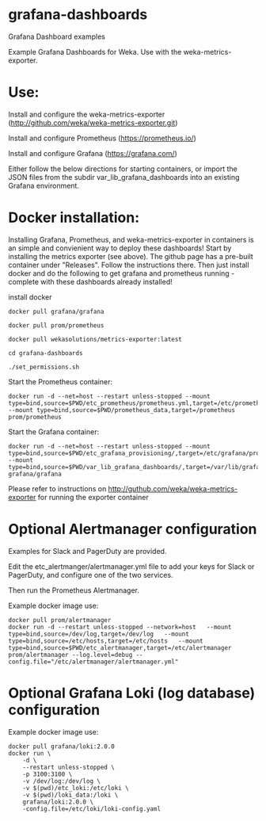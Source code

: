 # grafana-dashboards
Grafana Dashboard examples


Example Grafana Dashboards for Weka.  Use with the weka-metrics-exporter.

# Use:  

Install and configure the weka-metrics-exporter (http://github.com/weka/weka-metrics-exporter.git) 

Install and configure Prometheus (https://prometheus.io/)

Install and configure Grafana (https://grafana.com/)

Either follow the below directions for starting containers, or import the JSON files from the subdir var_lib_grafana_dashboards into an existing Grafana environment.


# Docker installation:
Installing Grafana, Prometheus, and weka-metrics-exporter in containers is an simple and convienient way to deploy these dashboards! Start by installing the metrics exporter (see above). The github page has a pre-built container under "Releases". Follow the instructions there. Then just install docker and do the following to get grafana and prometheus running - complete with these dashboards already installed!

install docker

```
docker pull grafana/grafana

docker pull prom/prometheus

docker pull wekasolutions/metrics-exporter:latest

cd grafana-dashboards

./set_permissions.sh

```
Start the Prometheus container:
```
docker run -d --net=host --restart unless-stopped --mount type=bind,source=$PWD/etc_prometheus/prometheus.yml,target=/etc/prometheus/prometheus.yml --mount type=bind,source=$PWD/prometheus_data,target=/prometheus prom/prometheus
```
Start the Grafana container:
```
docker run -d --net=host --restart unless-stopped --mount type=bind,source=$PWD/etc_grafana_provisioning/,target=/etc/grafana/provisioning --mount type=bind,source=$PWD/var_lib_grafana_dashboards/,target=/var/lib/grafana/dashboards grafana/grafana
```

Please refer to instructions on http://guthub.com/weka/weka-metrics-exporter for running the exporter container

# Optional Alertmanager configuration

Examples for Slack and PagerDuty are provided.

Edit the etc_alertmanger/alertmanager.yml file to add your keys for Slack or PagerDuty, and configure one of the two services.

Then run the Prometheus Alertmanager.

Example docker image use:
```
docker pull prom/alertmanager
docker run -d --restart unless-stopped --network=host   --mount type=bind,source=/dev/log,target=/dev/log   --mount type=bind,source=/etc/hosts,target=/etc/hosts   --mount type=bind,source=$PWD/etc_alertmanager,target=/etc/alertmanager   prom/alertmanager --log.level=debug --config.file="/etc/alertmanager/alertmanager.yml"
```

# Optional Grafana Loki (log database) configuration

Example docker image use:
```
docker pull grafana/loki:2.0.0
docker run \
    -d \
    --restart unless-stopped \
    -p 3100:3100 \
    -v /dev/log:/dev/log \
    -v $(pwd)/etc_loki:/etc/loki \
    -v $(pwd)/loki_data:/loki \
    grafana/loki:2.0.0 \
    -config.file=/etc/loki/loki-config.yaml
```
